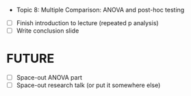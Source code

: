 - Topic 8: Multiple Comparison: ANOVA and post-hoc testing

- [ ] Finish introduction to lecture (repeated p analysis)
- [ ] Write conclusion slide

# FUTURE
- [ ] Space-out ANOVA part
- [ ] Space-out research talk (or put it somewhere else)

